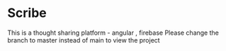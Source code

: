 # Scribe
This is a thought sharing platform -  angular , firebase
Please change the branch to master instead of main to view the project
